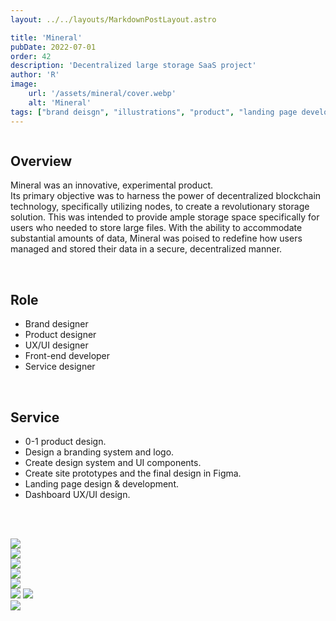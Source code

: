 ```yaml
---
layout: ../../layouts/MarkdownPostLayout.astro

title: 'Mineral'
pubDate: 2022-07-01
order: 42
description: 'Decentralized large storage SaaS project'
author: 'R'
image:
    url: '/assets/mineral/cover.webp'
    alt: 'Mineral'
tags: ["brand deisgn", "illustrations", "product", "landing page development", "dashboard UI and UX design", "design system"]
---
```


<Image class="w-full object-contain" srcset="/assets/mineral/cover.webp?w=1000 1000w, /assets/jellyboo/cover.webp?w=400 400w" sizes="400w" loading="lazy" />

## Overview
Mineral was an innovative, experimental product.<br>
Its primary objective was to harness the power of decentralized blockchain technology, specifically utilizing nodes, to create a revolutionary storage solution. This was intended to provide ample storage space specifically for users who needed to store large files. With the ability to accommodate substantial amounts of data, Mineral was poised to redefine how users managed and stored their data in a secure, decentralized manner.

<br>

## Role
<ul class="pl-8 marker:text-slate-400 dark:marker:text-neutral-500">
   <li class="mb-3">Brand designer</li>
   <li class="mb-3">Product designer</li>
   <li class="mb-3">UX/UI designer</li>
   <li class="mb-3">Front-end developer</li>
   <li class="mb-3">Service designer</li>
</ul>

<br>

## Service
<ul class="pl-8 marker:text-slate-400 dark:marker:text-neutral-500">
   <li class="mb-3">0-1 product design.</li>
   <li class="mb-3">Design a branding system and logo.</li>
   <li class="mb-3">Create design system and UI components.</li>
   <li class="mb-3">Create site prototypes and the final design in Figma.</li>
   <li class="mb-3">Landing page design & development.</li>
   <li class="mb-3">Dashboard UX/UI design.</li>
</ul>

<br><br>

<div class="flex justify-start items-start w-full gap-2 mb-8">
    <Image class="w-full object-contain" src="/assets/mineral/mineral-1.webp" />
</div>
<div class="flex justify-start items-start w-full gap-2 mb-8">
    <Image class="w-full object-contain" src="/assets/mineral/mineral-2.webp" />
</div>
<div class="flex justify-start items-start w-full gap-2 mb-8">
    <Image class="w-full object-contain" src="/assets/mineral/mineral-2-1.webp" />
</div>
<div class="flex justify-start items-start w-full gap-2 mb-8">
    <Image class="w-full object-contain" src="/assets/mineral/mineral-3.webp" />
</div>
<div class="flex justify-start items-start w-full gap-2 mb-8">
    <Image class="w-full object-contain" src="/assets/mineral/mineral-5.webp" />
</div>
<div class="flex justify-start items-start w-full gap-2 mb-8">
    <Image class="w-2/3 object-contain" src="/assets/mineral/mineral-4.webp" />
    <Image class="w-1/3 object-contain" src="/assets/mineral/mineral-6.webp" />
</div>

<div class="flex justify-start items-start w-full gap-2 mb-8">
    <Image class="w-full object-contain" src="/assets/mineral/mineral-7.webp" />
</div>
